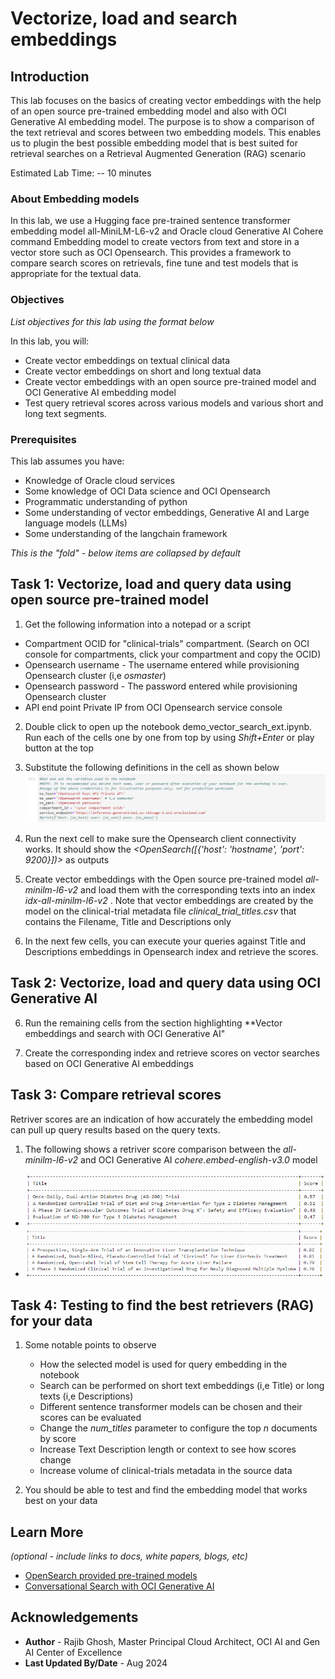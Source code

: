 # Vectorize, load and search embeddings

## Introduction

This lab focuses on the basics of creating vector embeddings with the help of an open source pre-trained embedding model and also with OCI Generative AI embedding model. The purpose is to show a comparison of the text retrieval and scores between two embedding models. This enables us to plugin the best possible embedding model that is best suited for retrieval searches on a Retrieval Augmented Generation (RAG) scenario

Estimated Lab Time: -- 10 minutes

### About Embedding models

In this lab, we use a Hugging face pre-trained sentence transformer embedding model all-MiniLM-L6-v2 and Oracle cloud Generative AI Cohere command Embedding model to create vectors from text and store in a vector store such as OCI Opensearch. This provides a framework to compare search scores on retrievals, fine tune and test models that is appropriate for the textual data.

### Objectives

*List objectives for this lab using the format below*

In this lab, you will:

* Create vector embeddings on textual clinical data
* Create vector embeddings on short and long textual data
* Create vector embeddings with an open source pre-trained model and OCI Generative AI embedding model
* Test query retrieval scores across various models and various short and long text segments.

### Prerequisites

This lab assumes you have:

* Knowledge of Oracle cloud services
* Some knowledge of OCI Data science and OCI Opensearch
* Programmatic understanding of python
* Some understanding of vector embeddings, Generative AI and Large language models (LLMs)
* Some understanding of the langchain framework

*This is the "fold" - below items are collapsed by default*

## Task 1: Vectorize, load and query data using open source pre-trained model

1. Get the following information into a notepad or a script

* Compartment OCID for "clinical-trials" compartment. (Search on OCI console for compartments, click your compartment and copy the OCID)
* Opensearch username - The username entered while provisioning Opensearch cluster (i,e *osmaster*)
* Opensearch password - The password entered while provisioning Opensearch cluster
* API end point Private IP from OCI Opensearch service console

2. Double click to open up the notebook demo_vector_search_ext.ipynb. Run each of the cells one by one from top by using *Shift+Enter* or play button at the top

2. Substitute the following definitions in the cell as shown below
 ![Image alt text](images/LAB4-NOTE-OS-1.png)

3. Run the next cell to make sure the Opensearch client connectivity works. It should show the *<OpenSearch([{'host': 'hostname', 'port': 9200}])>* as outputs

4. Create vector embeddings with the Open source pre-trained model *all-minilm-l6-v2* and load them with the corresponding texts into an index *idx-all-minilm-l6-v2* . Note that vector embeddings are created by the model on the clinical-trial metadata file *clinical_trial_titles.csv* that contains the Filename, Title and Descriptions only

5. In the next few cells, you can execute your queries against Title and Descriptions embeddings in Opensearch index and retrieve the scores.

## Task 2: Vectorize, load and query data using OCI Generative AI

6. Run the remaining cells from the section highlighting **Vector embeddings and search with OCI Generative AI"

7. Create the corresponding index and retrieve scores on vector searches based on OCI Generative AI embeddings

## Task 3: Compare retrieval scores

Retriver scores are an indication of how accurately the embedding model can pull up query results based on the query texts.

1. The following shows a retriver score comparison between the *all-minilm-l6-v2* and OCI Generative AI *cohere.embed-english-v3.0* model

* ![Open source model score](images/LAB4-NOTE-MOD-1.png)
* ![OCI GAI model score](images/LAB4-NOTE-OCI-GAI-1.png)

## Task 4: Testing to find the best retrievers (RAG) for your data

1. Some notable points to observe
   * How the selected model is used for query embedding in the notebook
   * Search can be performed on short text embeddings (i,e Title) or long texts (i,e Descriptions)
   * Different sentence transformer models can be chosen and their scores can be evaluated
   * Change the *num_titles* parameter to configure the top *n* documents by score
   * Increase Text Description length or context to see how scores change
   * Increase volume of clinical-trials metadata in the source data

2. You should be able to test and find the embedding model that works best on your data

## Learn More

*(optional - include links to docs, white papers, blogs, etc)*

* [OpenSearch provided pre-trained models](https://opensearch.org/docs/latest/ml-commons-plugin/pretrained-models/)
* [Conversational Search with OCI Generative AI](https://docs.oracle.com/en-us/iaas/Content/search-opensearch/Concepts/ocigenaiconnector.htm)

## Acknowledgements

* **Author** - Rajib Ghosh, Master Principal Cloud Architect, OCI AI and Gen AI Center of Excellence
* **Last Updated By/Date** - Aug 2024
